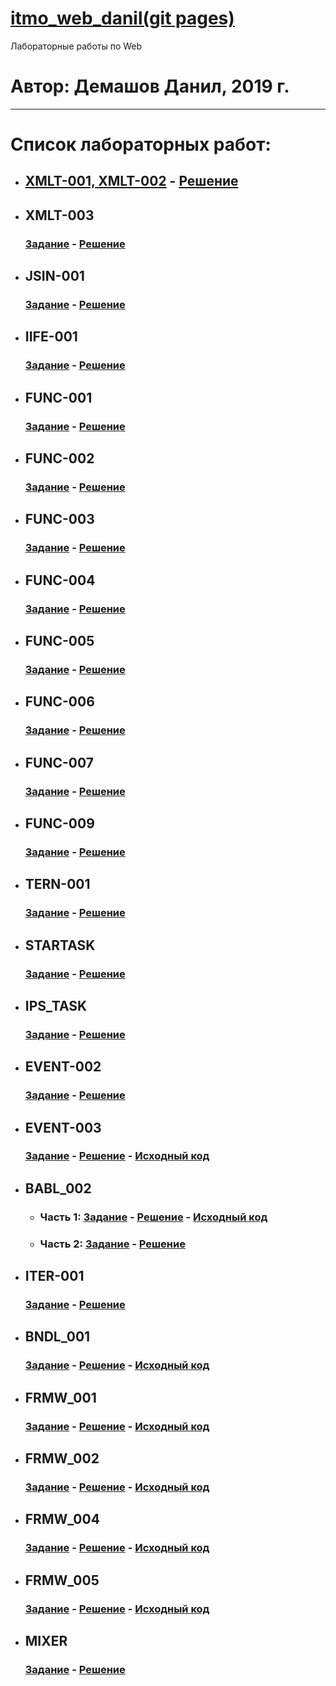# [itmo_web_danil(git pages)](https://thebang.github.io/itmo_web_danil)
Лабораторные работы по Web
# Автор: Демашов Данил, 2019 г.
---
# Список лабораторных работ:
* ## [XMLT-001, XMLT-002](https://kodaktor.ru/g/xml_intro) - [Решение](xmlt)
* ## XMLT-003
  ### [Задание](https://kodaktor.ru/xmlt_003) - [Решение](https://kodaktor.ru/xmlt_003be)
* ## JSIN-001
  ### [Задание](https://kodaktor.ru/jsin_001) - [Решение](https://kodaktor.ru/jsin_5b935)
* ## IIFE-001
  ### [Задание](https://kodaktor.ru/g/iife) - [Решение](https://kodaktor.ru/f38da42)
* ## FUNC-001
  ### [Задание](https://kodaktor.ru/func_001) - [Решение](func-001)
* ## FUNC-002
  ### [Задание](https://kodaktor.ru/func_002) - [Решение](https://kodaktor.ru/func_a8ec8)
* ## FUNC-003
  ### [Задание](https://kodaktor.ru/func_003) - [Решение](https://kodaktor.ru/func_051b7)
* ## FUNC-004
  ### [Задание](https://kodaktor.ru/func_004) - [Решение](https://kodaktor.ru/func_45426)
* ## FUNC-005
  ### [Задание](https://kodaktor.ru/func_005) - [Решение](https://kodaktor.ru/func_b1a95)
* ## FUNC-006
  ### [Задание](https://kodaktor.ru/func_006) - [Решение](https://kodaktor.ru/func_20264)
* ## FUNC-007
  ### [Задание](https://kodaktor.ru/func_007) - [Решение](https://kodaktor.ru/func_4f8aa)
* ## FUNC-009
  ### [Задание](https://kodaktor.ru/func_009) - [Решение](https://kodaktor.ru/func_49238)
* ## TERN-001
  ### [Задание](https://kodaktor.ru/tern_001) - [Решение](https://kodaktor.ru/tern_de76f)
* ## STARTASK
  ### [Задание](https://kodaktor.ru/startask) - [Решение](https://kodaktor.ru/startask_83c10)
* ## IPS_TASK
  ### [Задание](https://kodaktor.ru/g/ips_task) - [Решение](ips_task)
* ## EVENT-002
  ### [Задание](https://kodaktor.ru/evnt_002) - [Решение](https://kodaktor.ru/custom_cbaf6)
* ## EVENT-003
  ### [Задание](https://kodaktor.ru/evnt_003) - [Решение](https://thebang.github.io/itmo_web_danil/evnt-003) - [Исходный код](evnt-003)
* ## BABL_002
  * ### Часть 1: [Задание](https://kodaktor.ru/babl_002) - [Решение](https://thebang.github.io/itmo_web_danil/babl_002) - [Исходный код](babl_002)
  * ### Часть 2: [Задание](https://kodaktor.ru/babl_002) - [Решение](https://kodaktor.ru/bind02032018_7f01f)
* ## ITER-001
  ### [Задание](https://kodaktor.ru/iter_001) - [Решение](https://kodaktor.ru/iter_c29fd)
* ## BNDL_001
  ### [Задание](https://kodaktor.ru/g/bndl_001) - [Решение](https://thebang.github.io/itmo_web_danil/bndl_001) - [Исходный код](bndl_001)
* ## FRMW_001
  ### [Задание](https://kodaktor.ru/frmw_001) - [Решение](https://thebang.github.io/itmo_web_danil/frmw_001) - [Исходный код](frmw_001)
* ## FRMW_002
  ### [Задание](https://kodaktor.ru/frmw_002) - [Решение](https://thebang.github.io/itmo_web_danil/frmw_002/dist) - [Исходный код](frmw_002)
* ## FRMW_004
  ### [Задание](https://kodaktor.ru/frmw_004) - [Решение](https://thebang.github.io/itmo_web_danil/frmw_004/dist) - [Исходный код](frmw_004)
* ## FRMW_005
  ### [Задание](https://kodaktor.ru/frmw_005) - [Решение](https://thebang.github.io/itmo_web_danil/frmw_005/dist) - [Исходный код](frmw_005)
* ## MIXER
  ### [Задание](https://kodaktor.ru/g/mixer) - [Решение](https://kodaktor.ru/46a1e15_e93dd)
